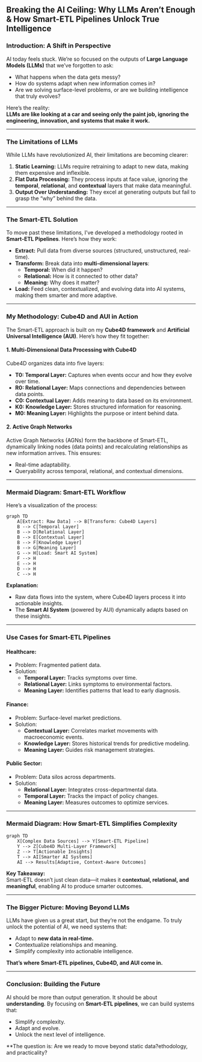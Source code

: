 ## **Breaking the AI Ceiling: Why LLMs Aren’t Enough & How Smart-ETL Pipelines Unlock True Intelligence**

### **Introduction: A Shift in Perspective**
AI today feels stuck. We’re so focused on the outputs of **Large Language Models (LLMs)** that we’ve forgotten to ask:  
- What happens when the data gets messy?  
- How do systems adapt when new information comes in?  
- Are we solving surface-level problems, or are we building intelligence that truly evolves?

Here’s the reality:  
**LLMs are like looking at a car and seeing only the paint job, ignoring the engineering, innovation, and systems that make it work.**

---

### **The Limitations of LLMs**
While LLMs have revolutionized AI, their limitations are becoming clearer:
1. **Static Learning:** LLMs require retraining to adapt to new data, making them expensive and inflexible.  
2. **Flat Data Processing:** They process inputs at face value, ignoring the **temporal**, **relational**, and **contextual** layers that make data meaningful.  
3. **Output Over Understanding:** They excel at generating outputs but fail to grasp the “why” behind the data.

---

### **The Smart-ETL Solution**
To move past these limitations, I’ve developed a methodology rooted in **Smart-ETL Pipelines**. Here’s how they work:

- **Extract:** Pull data from diverse sources (structured, unstructured, real-time).  
- **Transform:** Break data into **multi-dimensional layers**:  
  - **Temporal:** When did it happen?  
  - **Relational:** How is it connected to other data?  
  - **Meaning:** Why does it matter?  
- **Load:** Feed clean, contextualized, and evolving data into AI systems, making them smarter and more adaptive.

---

### **My Methodology: Cube4D and AUI in Action**
The Smart-ETL approach is built on my **Cube4D framework** and **Artificial Universal Intelligence (AUI)**. Here’s how they fit together:

#### **1. Multi-Dimensional Data Processing with Cube4D**
Cube4D organizes data into five layers:
- **T0: Temporal Layer:** Captures when events occur and how they evolve over time.  
- **R0: Relational Layer:** Maps connections and dependencies between data points.  
- **C0: Contextual Layer:** Adds meaning to data based on its environment.  
- **K0: Knowledge Layer:** Stores structured information for reasoning.  
- **M0: Meaning Layer:** Highlights the purpose or intent behind data.

#### **2. Active Graph Networks**
Active Graph Networks (AGNs) form the backbone of Smart-ETL, dynamically linking nodes (data points) and recalculating relationships as new information arrives. This ensures:
- Real-time adaptability.  
- Queryability across temporal, relational, and contextual dimensions.

---

### **Mermaid Diagram: Smart-ETL Workflow**
Here’s a visualization of the process:

```mermaid
graph TD
    A[Extract: Raw Data] --> B[Transform: Cube4D Layers]
    B --> C[Temporal Layer]
    B --> D[Relational Layer]
    B --> E[Contextual Layer]
    B --> F[Knowledge Layer]
    B --> G[Meaning Layer]
    G --> H[Load: Smart AI System]
    F --> H
    E --> H
    D --> H
    C --> H
```

**Explanation:**  
- Raw data flows into the system, where Cube4D layers process it into actionable insights.  
- The **Smart AI System** (powered by AUI) dynamically adapts based on these insights.

---

### **Use Cases for Smart-ETL Pipelines**
#### **Healthcare:**
- Problem: Fragmented patient data.  
- Solution:  
  - **Temporal Layer:** Tracks symptoms over time.  
  - **Relational Layer:** Links symptoms to environmental factors.  
  - **Meaning Layer:** Identifies patterns that lead to early diagnosis.  

#### **Finance:**
- Problem: Surface-level market predictions.  
- Solution:  
  - **Contextual Layer:** Correlates market movements with macroeconomic events.  
  - **Knowledge Layer:** Stores historical trends for predictive modeling.  
  - **Meaning Layer:** Guides risk management strategies.

#### **Public Sector:**
- Problem: Data silos across departments.  
- Solution:  
  - **Relational Layer:** Integrates cross-departmental data.  
  - **Temporal Layer:** Tracks the impact of policy changes.  
  - **Meaning Layer:** Measures outcomes to optimize services.

---

### **Mermaid Diagram: How Smart-ETL Simplifies Complexity**
```mermaid
graph TD
    X[Complex Data Sources] --> Y[Smart-ETL Pipeline]
    Y --> Z[Cube4D Multi-Layer Framework]
    Z --> T[Actionable Insights]
    T --> AI[Smarter AI Systems]
    AI --> Results[Adaptive, Context-Aware Outcomes]
```

**Key Takeaway:**  
Smart-ETL doesn’t just clean data—it makes it **contextual, relational, and meaningful**, enabling AI to produce smarter outcomes.

---

### **The Bigger Picture: Moving Beyond LLMs**
LLMs have given us a great start, but they’re not the endgame. To truly unlock the potential of AI, we need systems that:
- Adapt to **new data in real-time.**  
- Contextualize relationships and meaning.  
- Simplify complexity into actionable intelligence.

**That’s where Smart-ETL pipelines, Cube4D, and AUI come in.**

---

### **Conclusion: Building the Future**
AI should be more than output generation. It should be about **understanding**. By focusing on **Smart-ETL pipelines**, we can build systems that:
- Simplify complexity.  
- Adapt and evolve.  
- Unlock the next level of intelligence.

**The question is: Are we ready to move beyond static data?ethodology, and practicality?
